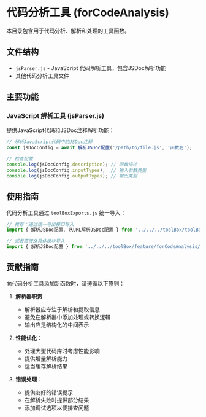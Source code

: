 # 代码分析工具 (forCodeAnalysis)

本目录包含用于代码分析、解析和处理的工具函数。

## 文件结构

- `jsParser.js` - JavaScript 代码解析工具，包含JSDoc解析功能
- 其他代码分析工具文件

## 主要功能

### JavaScript 解析工具 (jsParser.js)

提供JavaScript代码和JSDoc注释解析功能：

```js
// 解析JavaScript代码中的JSDoc注释
const jsDocConfig = await 解析JSDoc配置('/path/to/file.js', '函数名');

// 检查配置
console.log(jsDocConfig.description); // 函数描述
console.log(jsDocConfig.inputTypes);  // 输入参数类型
console.log(jsDocConfig.outputTypes); // 输出类型
```

## 使用指南

代码分析工具通过 `toolBoxExports.js` 统一导入：

```js
// 推荐：通过统一导出接口导入
import { 解析JSDoc配置, 从URL解析JSDoc配置 } from '../../../toolBox/toolBoxExports.js';

// 或者直接从具体模块导入
import { 解析JSDoc配置 } from '../../../toolBox/feature/forCodeAnalysis/jsParser.js';
```

## 贡献指南

向代码分析工具添加新函数时，请遵循以下原则：

1. **解析器职责**：
   - 解析器应专注于解析和提取信息
   - 避免在解析器中添加处理或转换逻辑
   - 输出应是结构化的中间表示

2. **性能优化**：
   - 处理大型代码库时考虑性能影响
   - 提供增量解析能力
   - 适当缓存解析结果

3. **错误处理**：
   - 提供友好的错误提示
   - 在解析失败时提供部分结果
   - 添加调试选项以便排查问题 
